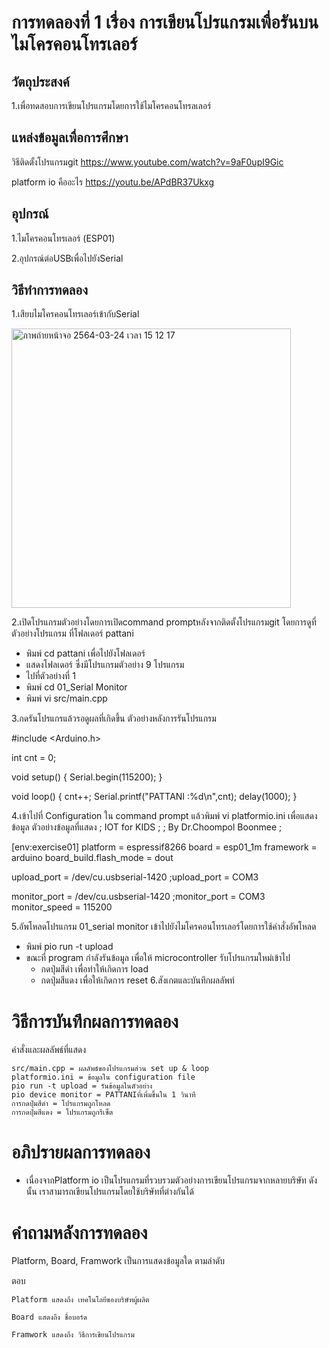# การทดลองที่ 1 เรื่อง การเขียนโปรแกรมเพื่อรันบนไมโครคอนโทรเลอร์
## วัตถุประสงค์
1.เพื่อทดสอบการเขียนโปรแกรมโดยการใช้ไมโครคอนโทรลเลอร์
## แหล่งข้อมูลเพื่อการศึกษา
วิธีติดตั้งโปรแกรมgit
https://www.youtube.com/watch?v=9aF0upI9Gic

platform io คืออะไร
https://youtu.be/APdBR37Ukxg
## อุปกรณ์

1.ไมโครคอนโทรเลอร์ (ESP01)

2.อุปกรณ์ต่อUSBเพื่อไปยังSerial
## วิธีทำการทดลอง
1.เสียบไมโครคอนโทรเลอร์เข้ากับSerial

<img width="447" alt="ภาพถ่ายหน้าจอ 2564-03-24 เวลา 15 12 17" src="https://user-images.githubusercontent.com/80880050/112276452-5818ff80-8cb3-11eb-8833-81fd1c26f0c2.png">

2.เปิดโปรแกรมตัวอย่างโดยการเปิดcommand promptหลังจากติดตั้งโปรแกรมgit 
โดยการดูที่ตัวอย่างโปรแกรม ที่โฟลเดอร์ pattani
  - พิมพ์ cd pattani เพื่อไปยังโฟลเดอร์
  - แสดงโฟลเดอร์ ซึ่งมีโปรแกรมตัวอย่าง 9 โปรแกรม
  - ไปที่ตัวอย่างที่ 1
  - พิมพ์ cd 01_Serial Monitor
  - พิมพ์ vi src/main.cpp

3.กดรันโปรแกรแล้วรอดูผลที่เกิดขึ้น ตัวอย่างหลังการรันโปรแกรม
 
 #include <Arduino.h>

int cnt = 0;

void setup()
{
	Serial.begin(115200);
}

void loop()
{
	cnt++;
	Serial.printf("PATTANI :%d\n",cnt);
	delay(1000);
}

4.เข้าไปที่ Configuration ใน command prompt แล้วพิมพ์ vi platformio.ini เพื่อแสดงข้อมูล
ตัวอย่างข้อมูลที่แสดง
; IOT for KIDS
;
; By Dr.Choompol Boonmee
; 

[env:exercise01]
platform = espressif8266
board = esp01_1m
framework = arduino
board_build.flash_mode = dout

upload_port = /dev/cu.usbserial-1420
;upload_port = COM3

monitor_port = /dev/cu.usbserial-1420
;monitor_port = COM3
monitor_speed = 115200

5.อัพโหลดโปรแกรม 01_serial monitor เข้าไปยังไมโครคอนโทรเลอร์โดยการใช้คำสั่งอัพโหลด

- พิมพ์ pio run -t upload
- ขณะที่ program กำลังรันข้อมูล เพื่อให้ microcontroller รับโปรแกรมใหม่เข้าไป
    - กดปุ่มสีดำ เพื่อทำให้เกิดการ load
    - กดปุ่มสีแดง เพื่อให้เกิดการ reset
 6.สังเกตและบันทึกผลลัพท์
 
 # วิธีการบันทึกผลการทดลอง
 
คำสั่งและผลลัพธ์ที่แสดง

	src/main.cpp = ผลลัพธ์ของโปรแกรมส่วน set up & loop
	platformio.ini = ข้อมูลใน configuration file
	pio run -t upload = รันข้อมูลในตัวอย่าง
	pio device monitor = PATTANIที่เพิ่มขึ้นใน 1 วินาที
	การกดปุ่มสีดำ = โปรแกรมถูกโหลด
	การกดปุ่มสีแดง = โปรแกรมถูกรีเซ็ต

# อภิปรายผลการทดลอง
- เนื่องจากPlatform io เป็นโปรแกรมที่รวบรวมตัวอย่างการเขียนโปรแกรมจากหลายบริษัท ดังนั้น เราสามารถเขียนโปรแกรมโดยใช้บริษัทที่ต่างกันได้

# คำถามหลังการทดลอง
Platform, Board, Framwork เป็นการแสดงข้อมูลใด ตามลำดับ

ตอบ 
    
    Platform แสดงถึง เทคโนโลยีของบริษัทผู้ผลิต
    
    Board แสดงถึง ชื่อบอร์ด
    
    Framwork แสดงถึง วิธีการเขียนโปรแกรม

 




